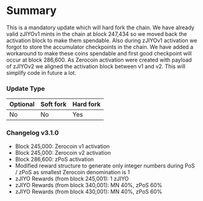 # Summary

This is a mandatory update which will hard fork the chain. We have already
valid zJIYOv1 mints in the chain at block 247,434 so we moved back the
activation block to make them spendable. Also during zJIYOv1 activation we
forgot to store the accumulator checkpoints in the chain. We have added a
workaround to make these coins spendable and first good checkpoint will occur
at block 286,600. As Zerocoin activation were created with payload of zJIYOv2
we aligned the activation block between v1 and v2. This will simplify code in
future a lot.

### Update Type

Optional | Soft fork | Hard fork
---------|-----------|----------
No       | No        | Yes

### Changelog v3.1.0

* Block 245,000: Zerocoin v1 activation
* Block 245,000: Zerocoin v2 activation
* Block 286,600: zPoS activation
* Modified reward structure to generate only integer numbers during PoS / zPoS
  as smallest Zerocoin denomination is 1
* zJIYO Rewards (from block 245,001): 1 zJIYO
* zJIYO Rewards (from block 340,001): MN 40%, zPoS 60%
* zJIYO Rewards (from block 430,001): MN 40%, zPoS 60%
